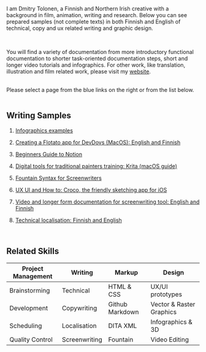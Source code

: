 


<br>



I am Dmitry Tolonen, a Finnish and Northern Irish creative with a background in film, animation, writing and research. Below you can see prepared samples (not complete texts) in both Finnish and English of technical, copy and ux related writing and graphic design. 

<br>

You will find a variety of documentation from more introductory functional documentation to shorter task-oriented documentation steps, short and longer video tutorials and infographics. For other work, like translation, illustration and film related work, please visit my <a href="https://www.dmitrytolonen.com" style="_blank">website</a>.

<br>
Please select a page from the blue links on the right or from the list below.
<br><br>

## Writing Samples


1. [Infographics examples](https://github.com/dtolonen/technical_writing_portfolio/wiki/Infographics-examples)

2. [Creating a Flotato app for DevDovs (MacOS): English and Finnish](https://github.com/dtolonen/technical_writing_portfolio/wiki/Creating-a-Flotato-app-for-DevDovs-(MacOS):-English--and-Finnish)

3. [Beginners Guide to Notion](https://github.com/dtolonen/technical_writing_portfolio/wiki/Beginners-guide-to-Notion)

4. [Digital tools for traditional painters training: Krita (macOS guide)](https://github.com/dtolonen/technical_writing_portfolio/wiki/Digital-tools-for-traditional-painters-training:-Krita-(macOS-guide))

5. [Fountain Syntax for Screenwriters](https://github.com/dtolonen/technical_writing_portfolio/wiki/Fountain-Syntax-for-Screenwriters)

6. [UX UI and How to: Croco, the friendly sketching app for iOS](https://github.com/dtolonen/technical_writing_portfolio/wiki/UX-UI-and-How-to:-Croco,-the-friendly-sketching-app-for-iOS)

7. [Video and longer form documentation for screenwriting tool: English and Finnish](https://github.com/dtolonen/technical_writing_portfolio/wiki/Video-and-longer-form-documentation-for-screenwriting-tool:-English-and-Finnish)

8. [Technical localisation: Finnish and English](https://github.com/dtolonen/technical_writing_portfolio/wiki/Technical-localisation:-Finnish-and-English)

<br>



## Related Skills

| **Project Management** | **Writing** | **Markup** | **Design** |
 --- | --- | --- | --- 
| Brainstorming | Technical | HTML & CSS | UX/UI prototypes |
| Development | Copywriting | Github Markdown | Vector & Raster Graphics |
| Scheduling | Localisation | DITA XML | Infographics & 3D |
| Quality Control | Screenwriting | Fountain | Video Editing |

<br><br>

